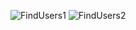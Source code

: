 ![FindUsers1](https://github.com/mondalsudipta/LeetCode-Practice-Solutions/assets/69045975/c382ef73-b318-4457-b3f6-450386dd8c85)
![FindUsers2](https://github.com/mondalsudipta/LeetCode-Practice-Solutions/assets/69045975/495e094f-83cd-4ba4-9f3e-da425afdf8c6)
